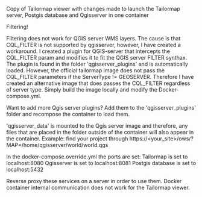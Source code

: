Copy of Tailormap viewer with changes made to launch the Tailormap server, Postgis database and Qgisserver in one container

Filtering!

Filtering does not work for QGIS server WMS layers. The cause is that CQL_FILTER is not supported by qgisserver, however, I have created a workaround. I created a plugin for QGIS-server that intercepts the CQL_FILTER param and modifies it to fit the QGIS server FILTER synthax. The plugin is found in the folder 'qgisserver_plugins' and is automatically loaded. However, the official tailormap image does not pass the CQL_FILTER parameters if the ServerType != GEOSERVER. Therefore I have created an alternative image that does passes the CQL_FILTER regardless of server type. Simply build the image locally and modify the Docker-compose.yml. 

Want to add more Qgis server plugins? Add them to the 'qgisserver_plugins' folder and recompose the container to load them.

'qgisserver_data' is mounted to the Qgis server image and therefore, any files that are placed in the folder outside of the container will also appear in the container. Example: find your project through https://<your_site>/ows/?MAP=/home/qgisserver/world/world.qgs

In the docker-compose.override.yml the ports are set:
Tailormap is set to localhost:8080
Qgisserver is set to localhost:8081
Postgis database is set to localhost:5432

Reverse proxy these services on a server in order to use them. Docker container internal communication does not work for the Tailormap viewer.
